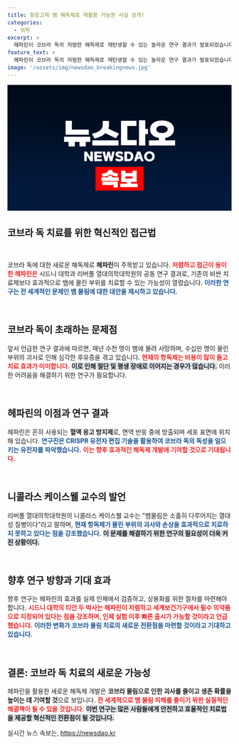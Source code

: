 ```yaml
---
title: 항응고제 뱀 해독제로 재활용 가능한 사실 공개!
categories:
  - 의학
excerpt: >
  헤파린이 코브라 독의 저렴한 해독제로 재탄생할 수 있는 놀라운 연구 결과가 발표되었습니다. 이 혁신은 뱀물림으로 인한 괴사를 효과적으로 막고, 생존율을 높이는 길을 열어줄 것으로 기대됩니다.
feature_text: >
  헤파린이 코브라 독의 저렴한 해독제로 재탄생할 수 있는 놀라운 연구 결과가 발표되었습니다. 이 혁신은 뱀물림으로 인한 괴사를 효과적으로 막고, 생존율을 높이는 길을 열어줄 것으로 기대됩니다.
image: '/assets/img/newsdao_breakingnews.jpg'
---
```


<p><img src="/assets/img/newsdao_breakingnews.jpg" alt="bookingtag 속보" /></p>

<h2 data-ke-size="size26">코브라 독 치료를 위한 혁신적인 접근법</h2>

<p data-ke-size="size16">&nbsp;</p>

<p>코브라 독에 대한 새로운 해독제로 <strong>헤파린</strong>이 주목받고 있습니다. <b><span style="color: #ee2323;">저렴하고 접근이 용이한 헤파린은</span></b> 시드니 대학과 리버풀 열대의학대학원의 공동 연구 결과로, 기존의 비싼 치료제보다 효과적으로 뱀에 물린 부위를 치료할 수 있는 가능성이 열렸습니다. <b><span style="color: #1a5490;">이러한 연구는 전 세계적인 문제인 뱀 물림에 대한 대안을 제시하고 있습니다.</span></b> </p>

<p data-ke-size="size16">&nbsp;</p>

<h2 data-ke-size="size26">코브라 독이 초래하는 문제점</h2>

<p>앞서 언급한 연구 결과에 따르면, 매년 수천 명이 뱀에 물려 사망하며, 수십만 명이 물린 부위의 괴사로 인해 심각한 후유증을 겪고 있습니다. <b><span style="color: #ee2323;">현재의 항독제는 비용이 많이 들고 치료 효과가 미미합니다.</span></b> <b><span style="background-color: #21538527;">이로 인해 절단 및 평생 장애로 이어지는 경우가 많습니다.</span></b> 이러한 어려움을 해결하기 위한 연구가 필요합니다.</p>

<p data-ke-size="size16">&nbsp;</p>

<h2 data-ke-size="size26">헤파린의 이점과 연구 결과</h2>

<p>헤파린은 흔히 사용되는 <strong>혈액 응고 방지제</strong>로, 면역 반응 중에 방출되며 세포 표면에 위치해 있습니다. <b><span style="color: #1a5490;">연구진은 CRISPR 유전자 편집 기술을 활용하여 코브라 독의 독성을 일으키는 유전자를 파악했습니다.</span></b> <b><span style="color: #ee2323;">이는 향후 효과적인 해독제 개발에 기여할 것으로 기대됩니다.</span></b> </p>

<p data-ke-size="size16">&nbsp;</p>

<h2 data-ke-size="size26">니콜라스 케이스웰 교수의 발언</h2>

<p>리버풀 열대의학대학원의 니콜라스 케이스웰 교수는 "뱀물림은 소홀히 다루어지는 열대성 질병이다"라고 말하며, <b><span style="color: #1a5490;">현재 항독제가 물린 부위의 괴사와 손상을 효과적으로 치료하지 못하고 있다는 점을 강조했습니다.</span></b> <b><span style="background-color: #21538527;">이 문제를 해결하기 위한 연구의 필요성이 더욱 커진 상황이다.</span></b> </p>

<p data-ke-size="size16">&nbsp;</p>

<h2 data-ke-size="size26">향후 연구 방향과 기대 효과</h2>

<p>향후 연구는 헤파린의 효과를 실제 인체에서 검증하고, 상용화를 위한 절차를 마련해야 합니다. <b><span style="color: #ee2323;">시드니 대학의 티안 두 박사는 헤파린이 저렴하고 세계보건기구에서 필수 의약품으로 지정되어 있다는 점을 강조하며, 인체 실험 이후 빠른 출시가 가능할 것이라고 언급했습니다.</span></b> <b><span style="color: #1a5490;">이러한 변화가 코브라 물림 치료의 새로운 전환점을 마련할 것이라고 기대하고 있습니다.</span></b></p>

<p data-ke-size="size16">&nbsp;</p>

<h2 data-ke-size="size26">결론: 코브라 독 치료의 새로운 가능성</h2>

<p>헤파린을 활용한 새로운 해독제 개발은 <strong>코브라 물림으로 인한 괴사를 줄이고 생존 확률을 높이는 데 기여할 것</strong>으로 보입니다. <b><span style="color: #ee2323;">전 세계적으로 뱀 물림 피해를 줄이기 위한 실질적인 해결책이 될 수 있을 것입니다.</span></b> <b><span style="background-color: #21538527;">이번 연구는 많은 사람들에게 안전하고 효율적인 치료법을 제공할 혁신적인 전환점이 될 것입니다.</span></b> </p>
실시간 뉴스 속보는, <a href="https://newsdao.kr" rel="dofollow">https://newsdao.kr</a>


